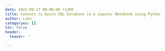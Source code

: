 ```yaml
---
date: 2022-08-17 00:00:00 +1200
title: Connect to Azure SQL Database in a Jupyter Notebook using Python
author: Luke
categories: []
toc: false
header:
  teaser: ''

---
```

